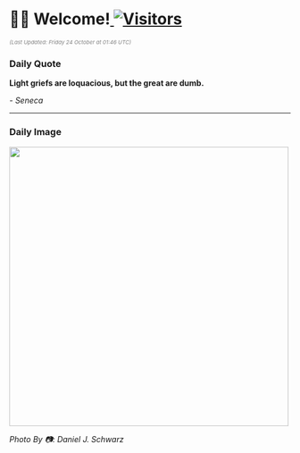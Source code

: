 <h1>👋🏽 Welcome!<a href="https://github.com/OmitNomis/"> <img src="https://visitor-badge.laobi.icu/badge?page_id=OmitNomis" alt="Visitors"></a></h1>

<i><p style="font-size: 0.6rem; color:gray">(Last Updated: Friday 24 October at 01:46 UTC)</p></i>

<h3> Daily Quote </h3>
<b><p>Light griefs are loquacious, but the great are dumb.</p></b>
<i><caption style="font-size: 0.8rem; color:gray;">- Seneca</caption></i>


<hr>

<h3>Daily Image</h3>
<a href="https://images.pexels.com/photos/34403452/pexels-photo-34403452.jpeg" target="_blank"><img style="height:500px;" src="https://images.pexels.com/photos/34403452/pexels-photo-34403452.jpeg"/></a>

<i><caption style="font-size: 0.8rem; color:gray;"> Photo By 📷: Daniel J. Schwarz</caption></i>
